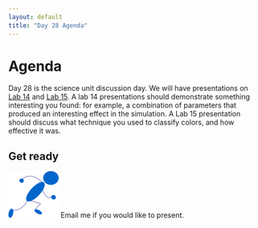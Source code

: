 ```yaml
---
layout: default
title: "Day 28 Agenda"
---
```


# Agenda

Day 28 is the science unit discussion day.  We will have presentations on [Lab 14](../labs/lab14.html) and [Lab 15](labs/lab15.html).  A lab 14 presentations should demonstrate something interesting you found: for example, a combination of parameters that produced an interesting effect in the simulation.  A Lab 15 presentation should discuss what technique you used to classify colors, and how effective it was.

## Get ready

<img class="parimg" alt="Get ready" src="img/getready.png"> Email me if you would like to present.

<div class="clear"></div>
